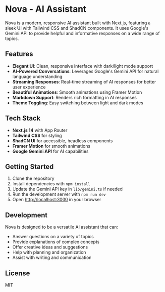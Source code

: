# Nova - AI Assistant

Nova is a modern, responsive AI assistant built with Next.js, featuring a sleek UI with Tailwind CSS and ShadCN components. It uses Google's Gemini API to provide helpful and informative responses on a wide range of topics.

## Features

- **Elegant UI**: Clean, responsive interface with dark/light mode support
- **AI-Powered Conversations**: Leverages Google's Gemini API for natural language understanding
- **Streaming Responses**: Real-time streaming of AI responses for better user experience
- **Beautiful Animations**: Smooth animations using Framer Motion
- **Markdown Support**: Renders rich formatting in AI responses
- **Theme Toggling**: Easy switching between light and dark modes

## Tech Stack

- **Next.js 14** with App Router
- **Tailwind CSS** for styling
- **ShadCN UI** for accessible, headless components
- **Framer Motion** for smooth animations
- **Google Gemini API** for AI capabilities

## Getting Started

1. Clone the repository
2. Install dependencies with `npm install`
3. Update the Gemini API key in `lib/gemini.ts` if needed
4. Run the development server with `npm run dev`
5. Open [http://localhost:3000](http://localhost:3000) in your browser

## Development

Nova is designed to be a versatile AI assistant that can:

- Answer questions on a variety of topics
- Provide explanations of complex concepts
- Offer creative ideas and suggestions
- Help with planning and organization
- Assist with writing and communication

## License

MIT
